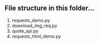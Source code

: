 ## File structure in this folder...

1. requests_demo.py
2. download_img_req.py
3. quote_api.py
4. requests_html_demo.py